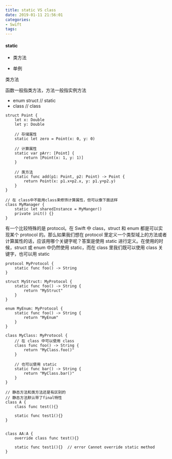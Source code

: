 ```yaml
---
title: static VS class
date: 2019-01-11 21:56:01
categories:
- Swift
tags:
---
```



#### static

* 类方法

* 单例

类方法

函数一般指类方法，方法一般指实例方法

* enum struct     // static
* class                  // class

```
struct Point {
    let x: Double
    let y: Double

    // 存储属性
    static let zero = Point(x: 0, y: 0)

    // 计算属性
    static var pArr: [Point] {
        return [Point(x: 1, y: 1)]
    }

    // 类方法
    static func add(p1: Point, p2: Point) -> Point {
        return Point(x: p1.x+p2.x, y: p1.y+p2.y)
    }
}
```
```
// 在 class中不能用class来修饰计算属性，但可以像下面这样
class MyManager {
    static let sharedInstance = MyManger()
    private init() {}
}
```

有一个比较特殊的是 protocol。在 Swift 中 class，struct 和 enum 都是可以实现某个 protocol 的。那么如果我们想在 protocol 里定义一个类型域上的方法或者计算属性的话，应该用哪个关键字呢？答案是使用 static 进行定义。在使用的时候，struct 或 enum 中仍然使用 static，而在 class 里我们既可以使用 class 关键字，也可以用 static
```
protocol MyProtocol {
    static func foo() -> String
}

struct MyStruct: MyProtocol {
    static func foo() -> String {
        return "MyStruct"
    }
}

enum MyEnum: MyProtocol {
    static func foo() -> String {
        return "MyEnum"
    }
}

class MyClass: MyProtocol {
    // 在 class 中可以使用 class
    class func foo() -> String {
        return "MyClass.foo()"
    }

    // 也可以使用 static
    static func bar() -> String {
        return "MyClass.bar()"
    }
}
```
```
// 静态方法和类方法还是有区别的
// 静态方法默认带了final特性
class A {
    class func test(){}

    static func test1(){}
}


class AA:A {
    override class func test(){}

    static func test1(){}  // error Cannot override static method
}
```
